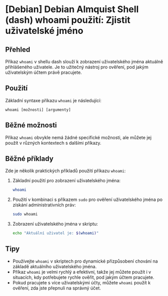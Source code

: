 # [Debian] Debian Almquist Shell (dash) whoami použití: Zjistit uživatelské jméno

## Přehled
Příkaz `whoami` v shellu dash slouží k zobrazení uživatelského jména aktuálně přihlášeného uživatele. Je to užitečný nástroj pro ověření, pod jakým uživatelským účtem právě pracujete.

## Použití
Základní syntaxe příkazu `whoami` je následující:

```
whoami [možnosti] [argumenty]
```

## Běžné možnosti
Příkaz `whoami` obvykle nemá žádné specifické možnosti, ale můžete jej použít v různých kontextech s dalšími příkazy.

## Běžné příklady
Zde je několik praktických příkladů použití příkazu `whoami`:

1. Základní použití pro zobrazení uživatelského jména:
   ```bash
   whoami
   ```

2. Použití v kombinaci s příkazem `sudo` pro ověření uživatelského jména po získání administrativních práv:
   ```bash
   sudo whoami
   ```

3. Zobrazení uživatelského jména v skriptu:
   ```bash
   echo "Aktuální uživatel je: $(whoami)"
   ```

## Tipy
- Používejte `whoami` v skriptech pro dynamické přizpůsobení chování na základě aktuálního uživatelského jména.
- Příkaz `whoami` je velmi rychlý a efektivní, takže jej můžete použít i v situacích, kdy potřebujete rychle ověřit, pod jakým účtem pracujete.
- Pokud pracujete s více uživatelskými účty, můžete `whoami` použít k ověření, zda jste přepnuli na správný účet.